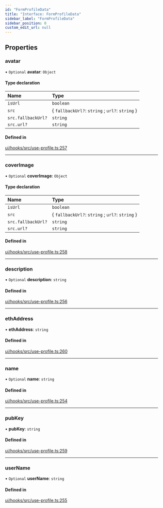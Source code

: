 ```yaml
---
id: "FormProfileData"
title: "Interface: FormProfileData"
sidebar_label: "FormProfileData"
sidebar_position: 0
custom_edit_url: null
---
```


## Properties

### avatar

• `Optional` **avatar**: `Object`

#### Type declaration

| Name               | Type                                            |
| :----------------- | :---------------------------------------------- |
| `isUrl`            | `boolean`                                       |
| `src`              | { `fallbackUrl?`: `string` ; `url?`: `string` } |
| `src.fallbackUrl?` | `string`                                        |
| `src.url?`         | `string`                                        |

#### Defined in

[ui/hooks/src/use-profile.ts:257](https://github.com/AKASHAorg/akasha-framework/blob/d370b59a/ui/hooks/src/use-profile.ts#L257)

---

### coverImage

• `Optional` **coverImage**: `Object`

#### Type declaration

| Name               | Type                                            |
| :----------------- | :---------------------------------------------- |
| `isUrl`            | `boolean`                                       |
| `src`              | { `fallbackUrl?`: `string` ; `url?`: `string` } |
| `src.fallbackUrl?` | `string`                                        |
| `src.url?`         | `string`                                        |

#### Defined in

[ui/hooks/src/use-profile.ts:258](https://github.com/AKASHAorg/akasha-framework/blob/d370b59a/ui/hooks/src/use-profile.ts#L258)

---

### description

• `Optional` **description**: `string`

#### Defined in

[ui/hooks/src/use-profile.ts:256](https://github.com/AKASHAorg/akasha-framework/blob/d370b59a/ui/hooks/src/use-profile.ts#L256)

---

### ethAddress

• **ethAddress**: `string`

#### Defined in

[ui/hooks/src/use-profile.ts:260](https://github.com/AKASHAorg/akasha-framework/blob/d370b59a/ui/hooks/src/use-profile.ts#L260)

---

### name

• `Optional` **name**: `string`

#### Defined in

[ui/hooks/src/use-profile.ts:254](https://github.com/AKASHAorg/akasha-framework/blob/d370b59a/ui/hooks/src/use-profile.ts#L254)

---

### pubKey

• **pubKey**: `string`

#### Defined in

[ui/hooks/src/use-profile.ts:259](https://github.com/AKASHAorg/akasha-framework/blob/d370b59a/ui/hooks/src/use-profile.ts#L259)

---

### userName

• `Optional` **userName**: `string`

#### Defined in

[ui/hooks/src/use-profile.ts:255](https://github.com/AKASHAorg/akasha-framework/blob/d370b59a/ui/hooks/src/use-profile.ts#L255)

